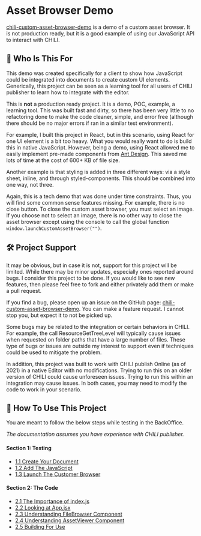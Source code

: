 # Asset Browser Demo

[chili-custom-asset-browser-demo](https://github.com/seancrowe/chili-custom-asset-browser-demo) is a demo of a custom
asset browser. It is not production ready, but it is a good example of using our JavaScript API to interact with CHILI.

## 🤔 Who Is This For

This demo was created specifically for a client to show how JavaScript could be integrated into documents to create
custom UI elements. Generically, this project can be seen as a learning tool for all users of CHILI publisher to learn
how to integrate with the editor.

This is **not** a production ready project. It is a demo, POC, example, a learning tool. This was built fast and dirty,
so there has been very little to no refactoring done to make the code cleaner, simple, and error free (although there
should be no major errors if ran in a similar test environment).

For example, I built this project in React, but in this scenario, using React for one UI element is a bit too heavy.
What you would really want to do is build this in native JavaScript. However, being a demo, using React allowed me to
easily implement pre-made components from [Ant Design](https://ant.design/). This saved me lots of time at the cost of
600+ KB of file size.

Another example is that styling is added in three different ways: via a style sheet, inline, and through
styled-components. This should be combined into one way, not three.

Again, this is a tech demo that was done under time constraints. Thus, you will find some common sense features missing.
For example, there is no close button. To close the custom asset browser, you must select an image. If you choose not to
select an image, there is no other way to close the asset browser except using the console to call the global
function ``window.launchCustomAssetBrowser("")``.

## 🛠 Project Support

It may be obvious, but in case it is not, support for this project will be limited. While there may be minor updates,
especially ones reported around bugs. I consider this project to be done. If you would like to see new features, then
please feel free to fork and either privately add them or make a pull request.

If you find a bug, please open up an issue on the GitHub
page: [chili-custom-asset-browser-demo](https://github.com/seancrowe/chili-custom-asset-browser-demo). You can make a
feature request. I cannot stop you, but expect it to not be picked up.

Some bugs may be related to the integration or certain behaviors in CHILI. For example, the call ResourceGetTreeLevel
will typically cause issues when requested on folder paths that have a large number of files. These type of bugs or
issues are outside my interest to support even if techniques could be used to mitigate the problem.

In addition, this project was built to work with CHILI publish Online (as of 2021) in a native Editor with no
modifications. Trying to run this on an older version of CHILI could cause unforeseen issues. Trying to run this within
an integration may cause issues. In both cases, you may need to modify the code to work in your scenario.

## 🥏 How To Use This Project

You are meant to follow the below steps while testing in the BackOffice.

*The documentation assumes you have experience with CHILI publisher.*

#### Section 1: Testing

- [1.1 Create Your Document](https://seancrowe.github.io/chili-custom-asset-browser-demo/testing/create_your_document.md)
- [1.2 Add The JavaScript](https://seancrowe.github.io/chili-custom-asset-browser-demo/testing/add_the_javascript.md)
- [1.3 Launch The Customer Browser](https://seancrowe.github.io/chili-custom-asset-browser-demo/testing/launch_the_customer_browser.md)

#### Section 2: The Code

- [2.1 The Importance of index.js](https://seancrowe.github.io/chili-custom-asset-browser-demo/thecode/the_importance_of_index.md)
- [2.2 Looking at App.jsx](https://seancrowe.github.io/chili-custom-asset-browser-demo/thecode/looking_at_app.md)
- [2.3 Understanding FileBrowser Component](https://seancrowe.github.io/chili-custom-asset-browser-demo/thecode/understanding_fileBrowser_component.md)
- [2.4 Understanding AssetViewer Component](https://seancrowe.github.io/chili-custom-asset-browser-demo/thecode/understanding_assetviewer_component.md)
- [2.5 Building For Use](https://seancrowe.github.io/chili-custom-asset-browser-demo/thecode/building_for_use.md)